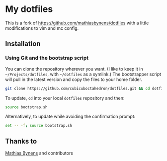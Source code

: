 # My dotfiles

This is a fork of https://github.com/mathiasbynens/dotfiles with a little modifications to vim and mc config.

## Installation

### Using Git and the bootstrap script

You can clone the repository wherever you want. (I like to keep it in `~/Projects/dotfiles`, with `~/dotfiles` as a symlink.) The bootstrapper script will pull in the latest version and copy the files to your home folder.

```bash
git clone https://github.com/cubicuboctahedron/dotfiles.git && cd dotfiles && source bootstrap.sh
```

To update, `cd` into your local `dotfiles` repository and then:

```bash
source bootstrap.sh
```

Alternatively, to update while avoiding the confirmation prompt:

```bash
set -- -f; source bootstrap.sh
```

## Thanks to
[Mathias Bynens](https://mathiasbynens.be/) and contributors

